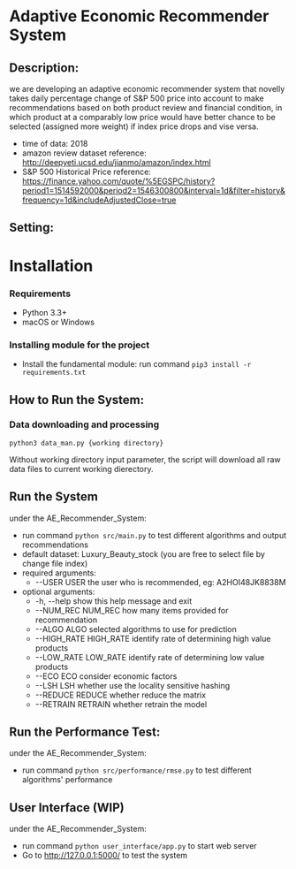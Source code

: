 # Adaptive Economic Recommender System

## Description:

we are developing an adaptive economic recommender system that novelly
takes daily percentage change of S&P 500 price into account to make
recommendations based on both product review and financial condition,
in which product at a comparably low price would have better chance to be
selected (assigned more weight) if index price drops and vise versa.

* time of data: 2018
* amazon review dataset reference: http://deepyeti.ucsd.edu/jianmo/amazon/index.html
* S&P 500 Historical Price reference: https://finance.yahoo.com/quote/%5EGSPC/history?period1=1514592000&period2=1546300800&interval=1d&filter=history&frequency=1d&includeAdjustedClose=true

## Setting:

# Installation #

### Requirements

  * Python 3.3+
  * macOS or Windows

### Installing module for the project

  * Install the fundamental module: run command `pip3 install -r requirements.txt`

## How to Run the System:
### Data downloading and processing
```shell script
python3 data_man.py {working directory}
```
Without working directory input parameter, the script will download all raw data files to current working dierectory.

## Run the System
  under the AE_Recommender_System:
  * run command `python src/main.py` to test different algorithms and output recommendations
  * default dataset: Luxury_Beauty_stock (you are free to select file by change file index)
  * required arguments:
    * --USER USER           the user who is recommended, eg: A2HOI48JK8838M
  * optional arguments:
    * -h, --help            show this help message and exit
    * --NUM_REC NUM_REC     how many items provided for recommendation
    * --ALGO ALGO           selected algorithms to use for prediction
    * --HIGH_RATE HIGH_RATE identify rate of determining high value products
    * --LOW_RATE LOW_RATE   identify rate of determining low value products
    * --ECO ECO             consider economic factors
    * --LSH LSH             whether use the locality sensitive hashing
    * --REDUCE REDUCE       whether reduce the matrix
    * --RETRAIN RETRAIN     whether retrain the model

## Run the Performance Test:
  under the AE_Recommender_System:
  * run command `python src/performance/rmse.py` to test different algorithms' performance

## User Interface (WIP)
  under the AE_Recommender_System:
  * run command `python user_interface/app.py` to start web server
  * Go to http://127.0.0.1:5000/ to test the system
  
